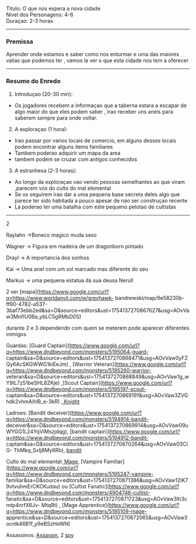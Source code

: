 Titulo: O que nos espera a nova cidade  
 Nivel dos Personagens: 4-6  
Duraçao: 2-3 horas

* * *

### Premissa

Aprender onde estamos e saber como nos enturmar e uma das maiores valias que
podemos ter , vamos la ver o que esta cidade nos tem a oferecer

* * *

### Resumo do Enredo

  1. Introduçao (20-30 min):  

  * Os jogadores recebem a informaçao que a taberna estara a escapar de algo maior do que eles podem saber , irao receber uns aneis para saberem sempre para onde voltar.

  2. A exploraçao (1 hora):

  * Irao passar por varios locais de comercio, em alguns desses locais podem encontrar alguns items familiares
  * Tambem poderao adquirir um mapa da area
  * tambem podem se cruzar com antigos conhecidos

  3. A estranhesa (2-3 horas):  

  * Ao longo da exploraçao vao vendo pessoas semelhantes ao que viram ,parecem vos do culto do mal elemental
  * Se os seguirem irao dar a uma pequena base secreta deles algo que parece ter sido habitada a pouco apesar de nao ser construçao recente
  * La poderao ter uma batalha com este pequeno pelotao de cultistas

* * *

2

Raylahn ->Boneco magico muda sexo

Wagner -> Figura em madeira de um dragonborn pintado

Drayl -> A importancia dos sonhos

Kai -> Uma anel com um sol marcado mas diferente do seu

Markus -> uma pequena estatua da sua deusa Nerull

2 ver
[mapa](https://www.google.com/url?q=https://www.worldanvil.com/w/greyhawk-
bandrewski/map/6e58230b-ff90-4782-a537-3baf73ebb2ed&sa=D&source=editors&ust=1754137270867627&usg=AOvVaw3MnfIU0Ba_ybLC5gRMbD0S)

        

durante 2 e 3 dependendo com quem se meterem pode aparecer diferentes inimigos  
  
Guardas: [Guard
Captain](https://www.google.com/url?q=https://www.dndbeyond.com/monsters/5195064-guard-
captain&sa=D&source=editors&ust=1754137270868471&usg=AOvVaw0yFZQy6AcSKGWWG1klEeJm)
, [Warrior
Veteran](https://www.google.com/url?q=https://www.dndbeyond.com/monsters/5195260-warrior-
veteran&sa=D&source=editors&ust=1754137270868849&usg=AOvVaw1g_wY9IL7z51beSHL8ZKje)
,[Scout
Captain](https://www.google.com/url?q=https://www.dndbeyond.com/monsters/5195197-scout-
captain&sa=D&source=editors&ust=1754137270869191&usg=AOvVaw3ZVGhdk2vhmAihlB_e-3kR)
,[
Knight](https://www.google.com/url?q=https://www.dndbeyond.com/monsters/4904816-knight&sa=D&source=editors&ust=1754137270869490&usg=AOvVaw3zPaikC2tnaQl00nY0Tx0F)

Ladroes: [Bandit
deceiver](https://www.google.com/url?q=https://www.dndbeyond.com/monsters/5194914-bandit-
deceiver&sa=D&source=editors&ust=1754137270869914&usg=AOvVaw09uWYGG1L24YqViMszjdqg),
[bandit
captain](https://www.google.com/url?q=https://www.dndbeyond.com/monsters/5194912-bandit-
captain&sa=D&source=editors&ust=1754137270870264&usg=AOvVaw03CiG-
ThMkq_SxIj8My6Rb),
[bandit](https://www.google.com/url?q=https://www.dndbeyond.com/monsters/5194915-bandit&sa=D&source=editors&ust=1754137270870557&usg=AOvVaw06ISfjwf_GufomggrBup-e)

Culto do mal elemental:[
Mage](https://www.google.com/url?q=https://www.dndbeyond.com/monsters/4831023-mage&sa=D&source=editors&ust=1754137270871003&usg=AOvVaw0K4UH2Sa_8kbtFh2Ub94Nb),
[Vampire
Familiar](https://www.google.com/url?q=https://www.dndbeyond.com/monsters/5195247-vampire-
familiar&sa=D&source=editors&ust=1754137270871386&usg=AOvVaw12IK79vtvuhmErCKCKudau)
ou [Cultist
Fanatic](https://www.google.com/url?q=https://www.dndbeyond.com/monsters/4904746-cultist-
fanatic&sa=D&source=editors&ust=1754137270871723&usg=AOvVaw3Ih3cmtp4nrfX6Jv-
MtqRt) , [Mage
Apprentice](https://www.google.com/url?q=https://www.dndbeyond.com/monsters/5195109-mage-
apprentice&sa=D&source=editors&ust=1754137270872065&usg=AOvVaw3ocnlk46B1f_y9eBSzHeWN)

Assassinos:
[Assassin](https://www.google.com/url?q=https://www.dndbeyond.com/monsters/5194904-assassin&sa=D&source=editors&ust=1754137270872473&usg=AOvVaw3ELKe1pByVdqd2dxbCCEXB),
2
[spy](https://www.google.com/url?q=https://www.dndbeyond.com/monsters/5195217-spy&sa=D&source=editors&ust=1754137270872793&usg=AOvVaw3PGoz8Kg1qEyTh_l4C15Hj)



















